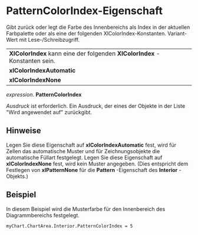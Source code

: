 
# PatternColorIndex-Eigenschaft

Gibt zurück oder legt die Farbe des Innenbereichs als Index in der aktuellen Farbpalette oder als eine der folgenden XlColorIndex-Konstanten. Variant-Wert mit Lese-/Schreibzugriff.


||
|:-----|
|**XlColorIndex** kann eine der folgenden **XlColorIndex** -Konstanten sein.|
|**xlColorIndexAutomatic**|
|**xlColorIndexNone**|

 _expression_. **PatternColorIndex**

 _Ausdruck_ ist erforderlich. Ein Ausdruck, der eines der Objekte in der Liste "Wird angewendet auf" zurückgibt.

## Hinweise

Legen Sie diese Eigenschaft auf  **xlColorIndexAutomatic** fest, wird für Zellen das automatische Muster und für Zeichnungsobjekte die automatische Füllart festgelegt. Legen Sie diese Eigenschaft auf **xlColorIndexNone** fest, wird kein Muster angegeben. (Dies entspricht dem Festlegen von **xlPatternNone** für die **Pattern** -Eigenschaft des **Interior** -Objekts.)


## Beispiel

In diesem Beispiel wird die Musterfarbe für den Innenbereich des Diagrammbereichs festgelegt.


```
myChart.ChartArea.Interior.PatternColorIndex = 5
```

